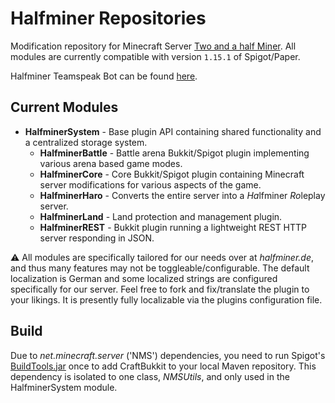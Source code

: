 # Halfminer Repositories
Modification repository for Minecraft Server [Two and a half Miner](https://halfminer.de).
All modules are currently compatible with version ``1.15.1`` of Spigot/Paper.

Halfminer Teamspeak Bot can be found [here](https://github.com/Kakifrucht/HalfminerBot).

## Current Modules
- **HalfminerSystem** - Base plugin API containing shared functionality and a centralized storage system.
  - **HalfminerBattle** - Battle arena Bukkit/Spigot plugin implementing various arena based game modes.
  - **HalfminerCore** - Core Bukkit/Spigot plugin containing Minecraft server modifications for various aspects of the game.
  - **HalfminerHaro** - Converts the entire server into a *Ha*lfminer *Ro*leplay server.
  - **HalfminerLand** - Land protection and management plugin.
  - **HalfminerREST** - Bukkit plugin running a lightweight REST HTTP server responding in JSON.

:warning: All modules are specifically tailored for our needs over at *halfminer.de*, and thus many features 
may not be toggleable/configurable. The default localization is German and some localized strings are configured 
specifically for our server. Feel free to fork and fix/translate the plugin to your likings. 
It is presently fully localizable via the plugins configuration file.

## Build
Due to *net.minecraft.server* ('NMS') dependencies, you need to run 
Spigot's [BuildTools.jar](https://www.spigotmc.org/wiki/buildtools) once to add CraftBukkit to your 
local Maven repository. This dependency is isolated to one class, *NMSUtils*, and only used in the HalfminerSystem module.
